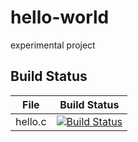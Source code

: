 # hello-world
experimental project

## Build Status

File|Build Status
---|---
hello.c|[![Build Status](https://travis-ci.com/DestructiveDragonDemon/hello-world.svg?branch=master)](https://travis-ci.com/DestructiveDragonDemon/hello-world)
